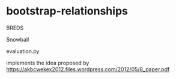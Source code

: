 bootstrap-relationships
=======================

BREDS

Snowball

evaluation.py

implements the idea proposed by https://akbcwekex2012.files.wordpress.com/2012/05/8_paper.pdf
